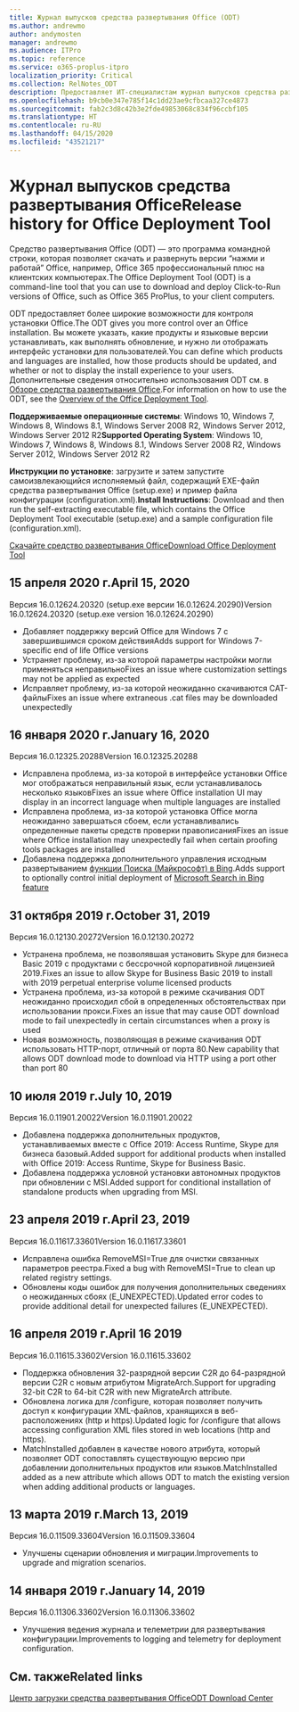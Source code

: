 ```yaml
---
title: Журнал выпусков средства развертывания Office (ODT)
ms.author: andrewmo
author: andymosten
manager: andrewmo
ms.audience: ITPro
ms.topic: reference
ms.service: o365-proplus-itpro
localization_priority: Critical
ms.collection: RelNotes_ODT
description: Предоставляет ИТ-специалистам журнал выпусков средства развертывания Office (ODT)
ms.openlocfilehash: b9cb0e347e785f14c1dd23ae9cfbcaa327ce4873
ms.sourcegitcommit: fab2c3d8c42b3e2fde49853068c834f96ccbf105
ms.translationtype: HT
ms.contentlocale: ru-RU
ms.lasthandoff: 04/15/2020
ms.locfileid: "43521217"
---
```

# <a name="release-history-for-office-deployment-tool"></a><span data-ttu-id="6d71b-103">Журнал выпусков средства развертывания Office</span><span class="sxs-lookup"><span data-stu-id="6d71b-103">Release history for Office Deployment Tool</span></span>

<span data-ttu-id="6d71b-104">Средство развертывания Office (ODT) — это программа командной строки, которая позволяет скачать и развернуть версии “нажми и работай” Office, например, Office 365 профессиональный плюс на клиентских компьютерах.</span><span class="sxs-lookup"><span data-stu-id="6d71b-104">The Office Deployment Tool (ODT) is a command-line tool that you can use to download and deploy Click-to-Run versions of Office, such as Office 365 ProPlus, to your client computers.</span></span> 


<span data-ttu-id="6d71b-105">ODT предоставляет более широкие возможности для контроля установки Office.</span><span class="sxs-lookup"><span data-stu-id="6d71b-105">The ODT gives you more control over an Office installation.</span></span> <span data-ttu-id="6d71b-106">Вы можете указать, какие продукты и языковые версии устанавливать, как выполнять обновление, и нужно ли отображать интерфейс установки для пользователей.</span><span class="sxs-lookup"><span data-stu-id="6d71b-106">You can define which products and languages are installed, how those products should be updated, and whether or not to display the install experience to your users.</span></span> <span data-ttu-id="6d71b-107">Дополнительные сведения относительно использования ODT см. в [Обзоре средства развертывания Office](https://docs.microsoft.com/deployoffice/overview-of-the-office-2016-deployment-tool).</span><span class="sxs-lookup"><span data-stu-id="6d71b-107">For information on how to use the ODT, see the [Overview of the Office Deployment Tool](https://docs.microsoft.com/deployoffice/overview-of-the-office-2016-deployment-tool).</span></span>

 <span data-ttu-id="6d71b-108">**Поддерживаемые операционные системы**: Windows 10, Windows 7, Windows 8, Windows 8.1, Windows Server 2008 R2, Windows Server 2012, Windows Server 2012 R2</span><span class="sxs-lookup"><span data-stu-id="6d71b-108">**Supported Operating System**: Windows 10, Windows 7, Windows 8, Windows 8.1, Windows Server 2008 R2, Windows Server 2012, Windows Server 2012 R2</span></span> 
 
 <span data-ttu-id="6d71b-109">**Инструкции по установке**: загрузите и затем запустите самоизвлекающийся исполняемый файл, содержащий EXE-файл средства развертывания Office (setup.exe) и пример файла конфигурации (configuration.xml).</span><span class="sxs-lookup"><span data-stu-id="6d71b-109">**Install Instructions**: Download and then run the self-extracting executable file, which contains the Office Deployment Tool executable (setup.exe) and a sample configuration file (configuration.xml).</span></span> 

[<span data-ttu-id="6d71b-110">Скачайте средство развертывания Office</span><span class="sxs-lookup"><span data-stu-id="6d71b-110">Download Office Deployment Tool</span></span>](https://www.microsoft.com/en-us/download/confirmation.aspx?id=49117)


## <a name="april-15-2020"></a><span data-ttu-id="6d71b-111">15 апреля 2020 г.</span><span class="sxs-lookup"><span data-stu-id="6d71b-111">April 15, 2020</span></span>

<span data-ttu-id="6d71b-112">Версия 16.0.12624.20320 (setup.exe версии 16.0.12624.20290)</span><span class="sxs-lookup"><span data-stu-id="6d71b-112">Version 16.0.12624.20320 (setup.exe version 16.0.12624.20290)</span></span>
- <span data-ttu-id="6d71b-113">Добавляет поддержку версий Office для Windows 7 с завершившимся сроком действия</span><span class="sxs-lookup"><span data-stu-id="6d71b-113">Adds support for Windows 7-specific end of life Office versions</span></span>
- <span data-ttu-id="6d71b-114">Устраняет проблему, из-за которой параметры настройки могли применяться неправильно</span><span class="sxs-lookup"><span data-stu-id="6d71b-114">Fixes an issue where customization settings may not be applied as expected</span></span>
- <span data-ttu-id="6d71b-115">Исправляет проблему, из-за которой неожиданно скачиваются CAT-файлы</span><span class="sxs-lookup"><span data-stu-id="6d71b-115">Fixes an issue where extraneous .cat files may be downloaded unexpectedly</span></span>

## <a name="january-16-2020"></a><span data-ttu-id="6d71b-116">16 января 2020 г.</span><span class="sxs-lookup"><span data-stu-id="6d71b-116">January 16, 2020</span></span>

<span data-ttu-id="6d71b-117">Версия 16.0.12325.20288</span><span class="sxs-lookup"><span data-stu-id="6d71b-117">Version 16.0.12325.20288</span></span>
- <span data-ttu-id="6d71b-118">Исправлена проблема, из-за которой в интерфейсе установки Office мог отображаться неправильный язык, если устанавливалось несколько языков</span><span class="sxs-lookup"><span data-stu-id="6d71b-118">Fixes an issue where Office installation UI may display in an incorrect language when multiple languages are installed</span></span>
- <span data-ttu-id="6d71b-119">Исправлена проблема, из-за которой установка Office могла неожиданно завершаться сбоем, если устанавливались определенные пакеты средств проверки правописания</span><span class="sxs-lookup"><span data-stu-id="6d71b-119">Fixes an issue where Office installation may unexpectedly fail when certain proofing tools packages are installed</span></span>
- <span data-ttu-id="6d71b-120">Добавлена поддержка дополнительного управления исходным развертыванием [функции Поиска (Майкрософт) в Bing](https://go.microsoft.com/fwlink/p/?linkid=2109345).</span><span class="sxs-lookup"><span data-stu-id="6d71b-120">Adds support to optionally control initial deployment of [Microsoft Search in Bing feature](https://go.microsoft.com/fwlink/p/?linkid=2109345)</span></span>


## <a name="october-31-2019"></a><span data-ttu-id="6d71b-121">31 октября 2019 г.</span><span class="sxs-lookup"><span data-stu-id="6d71b-121">October 31, 2019</span></span>

<span data-ttu-id="6d71b-122">Версия 16.0.12130.20272</span><span class="sxs-lookup"><span data-stu-id="6d71b-122">Version 16.0.12130.20272</span></span>
- <span data-ttu-id="6d71b-123">Устранена проблема, не позволявшая установить Skype для бизнеса Basic 2019 с продуктами с бессрочной корпоративной лицензией 2019.</span><span class="sxs-lookup"><span data-stu-id="6d71b-123">Fixes an issue to allow Skype for Business Basic 2019 to install with 2019 perpetual enterprise volume licensed products</span></span>
- <span data-ttu-id="6d71b-124">Устранена проблема, из-за которой в режиме скачивания ODT неожиданно происходил сбой в определенных обстоятельствах при использовании прокси.</span><span class="sxs-lookup"><span data-stu-id="6d71b-124">Fixes an issue that may cause ODT download mode to fail unexpectedly in certain circumstances when a proxy is used</span></span>
- <span data-ttu-id="6d71b-125">Новая возможность, позволяющая в режиме скачивания ODT использовать HTTP-порт, отличный от порта 80.</span><span class="sxs-lookup"><span data-stu-id="6d71b-125">New capability that allows ODT download mode to download via HTTP using a port other than port 80</span></span>


## <a name="july-10-2019"></a><span data-ttu-id="6d71b-126">10 июля 2019 г.</span><span class="sxs-lookup"><span data-stu-id="6d71b-126">July 10, 2019</span></span>

<span data-ttu-id="6d71b-127">Версия 16.0.11901.20022</span><span class="sxs-lookup"><span data-stu-id="6d71b-127">Version 16.0.11901.20022</span></span>
- <span data-ttu-id="6d71b-128">Добавлена поддержка дополнительных продуктов, устанавливаемых вместе с Office 2019: Access Runtime, Skype для бизнеса базовый.</span><span class="sxs-lookup"><span data-stu-id="6d71b-128">Added support for additional products when installed with Office 2019: Access Runtime, Skype for Business Basic.</span></span>
- <span data-ttu-id="6d71b-129">Добавлена поддержка условной установки автономных продуктов при обновлении с MSI.</span><span class="sxs-lookup"><span data-stu-id="6d71b-129">Added support for conditional installation of standalone products when upgrading from MSI.</span></span>

## <a name="april-23-2019"></a><span data-ttu-id="6d71b-130">23 апреля 2019 г.</span><span class="sxs-lookup"><span data-stu-id="6d71b-130">April 23, 2019</span></span>

<span data-ttu-id="6d71b-131">Версия 16.0.11617.33601</span><span class="sxs-lookup"><span data-stu-id="6d71b-131">Version 16.0.11617.33601</span></span>
- <span data-ttu-id="6d71b-132">Исправлена ошибка RemoveMSI=True для очистки связанных параметров реестра.</span><span class="sxs-lookup"><span data-stu-id="6d71b-132">Fixed a bug with RemoveMSI=True to clean up related registry settings.</span></span>
- <span data-ttu-id="6d71b-133">Обновлены коды ошибок для получения дополнительных сведениях о неожиданных сбоях (E_UNEXPECTED).</span><span class="sxs-lookup"><span data-stu-id="6d71b-133">Updated error codes to provide additional detail for unexpected failures (E_UNEXPECTED).</span></span>

## <a name="april-16-2019"></a><span data-ttu-id="6d71b-134">16 апреля 2019 г.</span><span class="sxs-lookup"><span data-stu-id="6d71b-134">April 16 2019</span></span>

<span data-ttu-id="6d71b-135">Версия 16.0.11615.33602</span><span class="sxs-lookup"><span data-stu-id="6d71b-135">Version 16.0.11615.33602</span></span>
- <span data-ttu-id="6d71b-136">Поддержка обновления 32-разрядной версии C2R до 64-разрядной версии C2R с новым атрибутом MigrateArch.</span><span class="sxs-lookup"><span data-stu-id="6d71b-136">Support for upgrading 32-bit C2R to 64-bit C2R with new MigrateArch attribute.</span></span>
- <span data-ttu-id="6d71b-137">Обновлена логика для /configure, которая позволяет получить доступ к конфигурации XML-файлов, хранящихся в веб-расположениях (http и https).</span><span class="sxs-lookup"><span data-stu-id="6d71b-137">Updated logic for /configure that allows accessing configuration XML files stored in web locations (http and https).</span></span>
- <span data-ttu-id="6d71b-138">MatchInstalled добавлен в качестве нового атрибута, который позволяет ODT сопоставлять существующую версию при добавлении дополнительных продуктов или языков.</span><span class="sxs-lookup"><span data-stu-id="6d71b-138">MatchInstalled added as a new attribute which allows ODT to match the existing version when adding additional products or languages.</span></span>

## <a name="march-13-2019"></a><span data-ttu-id="6d71b-139">13 марта 2019 г.</span><span class="sxs-lookup"><span data-stu-id="6d71b-139">March 13, 2019</span></span>

<span data-ttu-id="6d71b-140">Версия 16.0.11509.33604</span><span class="sxs-lookup"><span data-stu-id="6d71b-140">Version 16.0.11509.33604</span></span>
- <span data-ttu-id="6d71b-141">Улучшены сценарии обновления и миграции.</span><span class="sxs-lookup"><span data-stu-id="6d71b-141">Improvements to upgrade and migration scenarios.</span></span>

## <a name="january-14-2019"></a><span data-ttu-id="6d71b-142">14 января 2019 г.</span><span class="sxs-lookup"><span data-stu-id="6d71b-142">January 14, 2019</span></span>

<span data-ttu-id="6d71b-143">Версия 16.0.11306.33602</span><span class="sxs-lookup"><span data-stu-id="6d71b-143">Version 16.0.11306.33602</span></span>
- <span data-ttu-id="6d71b-144">Улучшения ведения журнала и телеметрии для развертывания конфигурации.</span><span class="sxs-lookup"><span data-stu-id="6d71b-144">Improvements to logging and telemetry for deployment configuration.</span></span>


## <a name="related-links"></a><span data-ttu-id="6d71b-145">См. также</span><span class="sxs-lookup"><span data-stu-id="6d71b-145">Related links</span></span>

[<span data-ttu-id="6d71b-146">Центр загрузки средства развертывания Office</span><span class="sxs-lookup"><span data-stu-id="6d71b-146">ODT Download Center</span></span>](https://www.microsoft.com/en-us/download/details.aspx?id=49117)